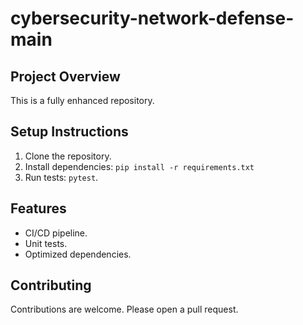 # cybersecurity-network-defense-main

## Project Overview
This is a fully enhanced repository.

## Setup Instructions
1. Clone the repository.
2. Install dependencies: `pip install -r requirements.txt`
3. Run tests: `pytest`.

## Features
- CI/CD pipeline.
- Unit tests.
- Optimized dependencies.
## Contributing
Contributions are welcome. Please open a pull request.
